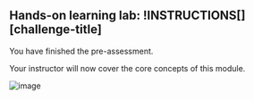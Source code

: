 ## Hands-on learning lab: !INSTRUCTIONS[][challenge-title]

You have finished the pre-assessment.


Your instructor will now cover the core concepts of this module. 

<!-- insert new image -->


![image](https://github.com/LODSContent/SkillablePlus-Content/raw/main/handsonlab.png)